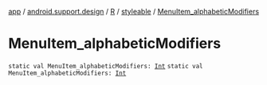 [app](../../../index.md) / [android.support.design](../../index.md) / [R](../index.md) / [styleable](index.md) / [MenuItem_alphabeticModifiers](./-menu-item_alphabetic-modifiers.md)

# MenuItem_alphabeticModifiers

`static val MenuItem_alphabeticModifiers: `[`Int`](https://kotlinlang.org/api/latest/jvm/stdlib/kotlin/-int/index.html)
`static val MenuItem_alphabeticModifiers: `[`Int`](https://kotlinlang.org/api/latest/jvm/stdlib/kotlin/-int/index.html)